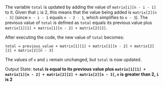 The variable `total` is updated by adding the value of `matrix[i][n - i - 1]` to it. Given that `i` is 2, this means that the value being added is `matrix[2][n - 3]` (since `n - i - 1` equals `n - 2 - 1`, which simplifies to `n - 3`). The previous value of `total` is defined as `total` equals its previous value plus `matrix[1][1] + matrix[1][n - 2] + matrix[2][2]`. 

After executing the code, the new value of `total` becomes:

```
total = previous_value + matrix[1][1] + matrix[1][n - 2] + matrix[2][2] + matrix[2][n - 3]
```

The values of `n` and `i` remain unchanged, but `total` is now updated.

Output State: **`total` is equal to its previous value plus `matrix[1][1] + matrix[1][n - 2] + matrix[2][2] + matrix[2][n - 3]`, `n` is greater than 2, `i` is 2**